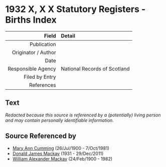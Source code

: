 ﻿---
layout: page
permalink: /sources/s38262038
---

# 1932 X, X X Statutory Registers - Births Index

Field | Detail
---:|:---
Publication | 
Originator / Author | 
Date | 
Responsible Agency | National Records of Scotland
Filed by Entry | 
References | 

## Text

_Redacted because this source is referenced by a (potentially) living person and may contain personally identifiable information._

## Source Referenced by

* [Mary Ann Cumming](../people/@48241984@-mary-ann-cumming-b1900-7-26-d1981-10-7.md) (26/Jul/1900 - 7/Oct/1981)
* [Donald James Mackay](../people/@43065376@-donald-james-mackay-b1931-d2011-12-29.md) (1931 - 29/Dec/2011)
* [William Alexander Mackay](../people/@9383584@-william-alexander-mackay-b1900-2-24-d1982.md) (24/Feb/1900 - 1982)
